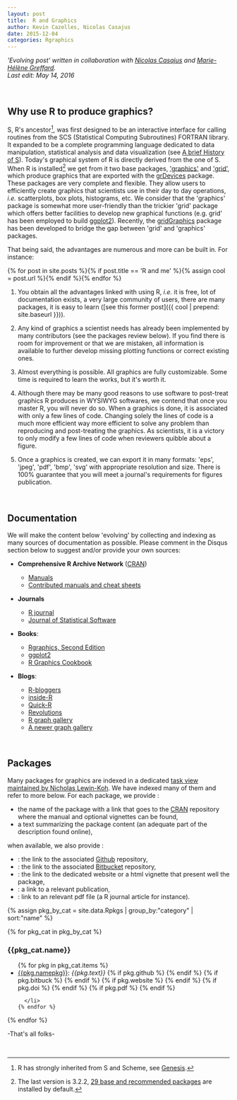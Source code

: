 ```yaml
---
layout: post
title:  R and Graphics
author: Kevin Cazelles, Nicolas Casajus
date: 2015-12-04
categories: Rgraphics
---
```


*'Evolving post' written in collaboration with [Nicolas Casajus](http://nicolascasajus.fr) and [Marie-Hélène Greffard](http://www.er.uqam.ca/nobel/r3424621/labo/fr/site/Marie-Helene.html).*
<br/>
*Last edit: May 14, 2016*

<br/>

## Why use R to produce graphics?

S, R's ancestor[^note1], was first designed to be an interactive interface for calling routines from the SCS (Statistical Computing Subroutines) FORTRAN library. It expanded to be a complete programming language dedicated to data manipulation, statistical analysis and data visualization (see [A brief History of S](http://www.lcg.unam.mx/~lcollado/R/resources/history_of_S.pdf)). Today's graphical system of R is directly derived from the one of S. When R is installed[^note2] we get from it two base packages, ['graphics'](https://stat.ethz.ch/R-manual/R-devel/library/graphics/html/00Index.html) and ['grid'](https://stat.ethz.ch/R-manual/R-devel/library/grid/html/00Index.html), which produce graphics that are exported with the [grDevices](https://stat.ethz.ch/R-manual/R-devel/library/grDevices/html/00Index.html) package. These packages are very complete and flexible. They allow users to efficiently create graphics that scientists use in their day to day operations, *i.e.* scatterplots, box plots, histograms, etc. We consider that the 'graphics' package is somewhat more user-friendly than the trickier 'grid' package which offers better facilities to develop new graphical functions (e.g. grid' has been employed to build [ggplot2](https://cran.r-project.org/web/packages/ggplot2)). Recently, the [gridGraphics](https://journal.r-project.org/archive/2015-1/murrell.pdf) package has been developed to bridge the gap between 'grid' and 'graphics' packages.

That being said, the advantages are numerous and more can be built in. For instance:

{% for post in site.posts %}{% if post.title == 'R and me' %}{% assign cool = post.url %}{% endif %}{% endfor %}

1. You obtain all the advantages linked with using R, *i.e.* it is free, lot of documentation exists, a very large community of users, there are many packages, it is easy to learn ([see this former post]({{ cool | prepend: site.baseurl }})).

2. Any kind of graphics a scientist needs has already been implemented by many contributors (see the packages review below). If you find there is room for improvement or that we are mistaken, all information is available to further develop missing plotting functions or correct existing ones.

3. Almost everything is possible. All graphics are fully customizable. Some time is required to learn the works, but it's worth it.

4. Although there may be many good reasons to use software to post-treat graphics R produces in WYSIWYG softwares, we contend that once you master R, you will never do so. When a graphics is done, it is associated with only a few lines of code. Changing solely the lines of code is a much more efficient way more efficient to solve any problem than reproducing and post-treating the graphics. As scientists, it is a victory to only modify a few lines of code when reviewers quibble about a figure.

5. Once a graphics is created, we can export it in many formats: 'eps', 'jpeg', 'pdf', 'bmp', 'svg' with appropriate resolution and size. There is 100% guarantee that you will meet a journal's requirements for figures publication.

<!-- This blog section is dedicated to help you realize these advantages. Examples will be provided with many parameters to ensure you can get exactly what you want (in term of graphics). We wish to show and assist you in making everything possible. Every tool is already available and we made some more accessible through this [graphicsutils](https://github.com/KevCaz/graphicsutils) package available on github.
 -->

<br/>


## Documentation

We will make the content below 'evolving' by collecting and indexing as many sources of documentation as possible. Please comment in the Disqus section below to suggest and/or provide your own sources:


- **Comprehensive R Archive Network** ([CRAN](https://cran.r-project.org))
  - [Manuals](https://cran.r-project.org/manuals.html)
  - [Contributed manuals and cheat sheets](https://cran.r-project.org/other-docs.html)

- **Journals**
  - [R journal](https://journal.r-project.org)
  - [Journal of Statistical Software](http://www.jstatsoft.org/index)

- **Books**:
  - [Rgraphics, Second Edition](https://www.stat.auckland.ac.nz/~paul/RG2e/index.html)
  - [ggplot2](http://ms.mcmaster.ca/~bolker/misc/ggplot2-book.pdf)
  - [R Graphics Cookbook](http://www.cookbook-r.com/Graphs/)

- **Blogs**:
  - [R-bloggers](http://www.r-bloggers.com)
  - [inside-R](http://www.inside-r.org)
  - [Quick-R](http://www.statmethods.net/about/learningcurve.html)
  - [Revolutions](http://blog.revolutionanalytics.com/about.html)
  - [R graph gallery](http://rgraphgallery.blogspot.ca)
  - [A newer graph gallery](http://www.r-graph-gallery.com)


<br/>


## Packages



<!-- Find package [here](http://rpackages.ianhowson.com) A comprehensive index of R packages and documentation from CRAN, Bioconductor, GitHub and R-Forge. (https://cran.r-project.org/web/packages/available_packages_by_name.html) -->
Many packages for graphics are indexed in a dedicated [task view maintained by Nicholas Lewin-Koh](https://cran.r-project.org/web/views/Graphics.html). We have indexed many of them and refer to more below. For each package, we provide :

  - the name of the package with a link that goes to the [CRAN](https://cran.r-project.org) repository where the manual and optional vignettes can be found,
  - a text summarizing the package content (an adequate part of the description found online),

when available, we also provide :

  - <a href=""><i class="fa fa-github"></i></a> : the link to the associated [Github](https://github.com) repository,
  - <a href=""><i class="fa fa-bitbucket"></i></a> : the link to the associated [Bitbucket](https://bitbucket.org) repository,
  - <a href=""><i class="fa fa-globe"></i></a> : the link to the dedicated website or a html vignette that present well the package,
  - <a href=""><i class="fa fa-link"></i></a> : a link to a relevant publication,
  - <a href=""><i class="fa fa-file-pdf-o"></i></a> : link to an relevant pdf file (a R journal article for instance).


{% assign pkg_by_cat = site.data.Rpkgs | group_by:"category" | sort:"name" %}


{% for pkg_cat in pkg_by_cat %}
  <br/>
  <h3 id="{{pkg_cat.name}}"> {{pkg_cat.name}} </h3>
  <ul>
    {% for pkg in pkg_cat.items %}
      <li>
        <a href="https://cran.r-project.org/web/packages/{{pkg.namepkg}}/index.html">{{pkg.namepkg}}</a>:   <i>{{pkg.text}}</i>
        {% if pkg.github %} <a href="https://github.com/{{pkg.github}}"><i class="fa fa-github"></i></a> {% endif %}
        {% if pkg.bitbuck %} <a href="https://bitbucket.org/{{pkg.bitbuck}}"><i class="fa fa-bitbucket"></i></a> {% endif %}
        {% if pkg.website %} <a href="{{pkg.website}}"><i class="fa fa-globe"></i></a> {% endif %}
        {% if pkg.doi %} <a href="https://doi.org/{{pkg.doi}}"><i class="fa fa-link"></i></a> {% endif %}
        {% if pkg.pdf %}  <a href="{{pkg.pdf}}"><i class="fa fa-file-pdf-o"></i></a> {% endif %}

      </li>
    {% endfor %}
  </ul>
{% endfor %}


<br/>


-That's all folks-



[^note1]: R has strongly inherited from S and Scheme, see [Genesis](https://cran.r-project.org/doc/html/interface98-paper/paper_1.html).

[^note2]: The last version is 3.2.2, [29 base and recommended packages](https://stat.ethz.ch/R-manual/R-devel/doc/html/packages.html) are installed by default.





<br/>
